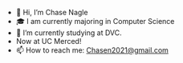 - 👋 Hi, I’m Chase Nagle
- 🎓 I am currently majoring in Computer Science
- 🌱 I’m currently studying at DVC.
- Now at UC Merced!
- 📫 How to reach me: Chasen2021@gmail.com

<!---
tortooga2/tortooga2 is a ✨ special ✨ repository because its `README.md` (this file) appears on your GitHub profile.
You can click the Preview link to take a look at your changes.
--->
